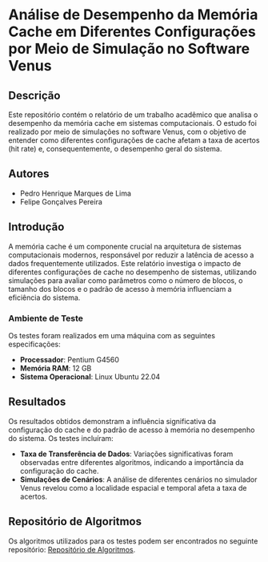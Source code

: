 # Análise de Desempenho da Memória Cache em Diferentes Configurações por Meio de Simulação no Software Venus

## Descrição

Este repositório contém o relatório de um trabalho acadêmico que analisa o desempenho da memória cache em sistemas computacionais. O estudo foi realizado por meio de simulações no software Venus, com o objetivo de entender como diferentes configurações de cache afetam a taxa de acertos (hit rate) e, consequentemente, o desempenho geral do sistema.

## Autores

- Pedro Henrique Marques de Lima
- Felipe Gonçalves Pereira

## Introdução

A memória cache é um componente crucial na arquitetura de sistemas computacionais modernos, responsável por reduzir a latência de acesso a dados frequentemente utilizados. Este relatório investiga o impacto de diferentes configurações de cache no desempenho de sistemas, utilizando simulações para avaliar como parâmetros como o número de blocos, o tamanho dos blocos e o padrão de acesso à memória influenciam a eficiência do sistema.

### Ambiente de Teste

Os testes foram realizados em uma máquina com as seguintes especificações:

- **Processador**: Pentium G4560
- **Memória RAM**: 12 GB
- **Sistema Operacional**: Linux Ubuntu 22.04

## Resultados

Os resultados obtidos demonstram a influência significativa da configuração do cache e do padrão de acesso à memória no desempenho do sistema. Os testes incluíram:

- **Taxa de Transferência de Dados**: Variações significativas foram observadas entre diferentes algoritmos, indicando a importância da configuração do cache.
- **Simulações de Cenários**: A análise de diferentes cenários no simulador Venus revelou como a localidade espacial e temporal afeta a taxa de acertos.

## Repositório de Algoritmos

Os algoritmos utilizados para os testes podem ser encontrados no seguinte repositório: [Repositório de Algoritmos](https://github.com/Felipe0Pereira/Cache.git).
